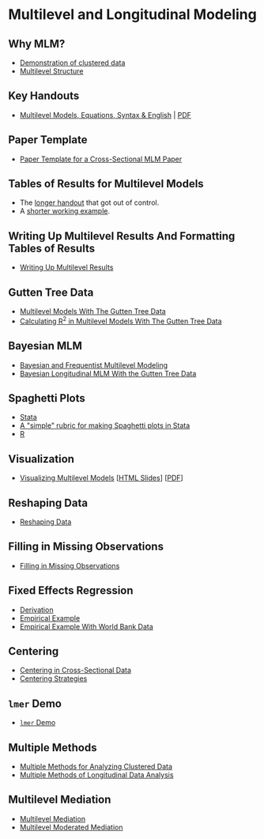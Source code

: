# Multilevel and Longitudinal Modeling

## Why MLM?

* [Demonstration of clustered data](https://agrogan1.github.io/multilevel/demo-clustering/demo-clustering.html)
* [Multilevel Structure](https://agrogan1.github.io/multilevel/multilevel-structure/multilevel-structure.html)

## Key Handouts

* [Multilevel Models, Equations, Syntax & English](https://agrogan1.github.io/multilevel/key-handouts/models-equations-syntax-English/models-equations-syntax-English.html) | [PDF](https://agrogan1.github.io/multilevel/key-handouts/models-equations-syntax-English/models-equations-syntax-English.pdf)

## Paper Template

* [Paper Template for a Cross-Sectional MLM Paper](https://agrogan1.github.io/multilevel/paper-template/cross-sectional-multilevel.html)

## Tables of Results for Multilevel Models

* The [longer handout](https://agrogan1.github.io/multilevel/tables/tables.html) that got out of control.
* A [shorter working example](https://agrogan1.github.io/multilevel/tables/tables2.html).

## Writing Up Multilevel Results And Formatting Tables of Results

* [Writing Up Multilevel Results](https://agrogan1.github.io/multilevel/writing-up-multilevel-results/writing-up-multilevel-results.html)

## Gutten Tree Data

* [Multilevel Models With The Gutten Tree Data](https://agrogan1.github.io/multilevel/mlm-gutten/mlm-gutten.html)
* [Calculating R<sup>2</sup> in Multilevel Models With The Gutten Tree Data](https://agrogan1.github.io/multilevel/mlm-R2-gutten/mlm-R2-gutten.html)

## Bayesian MLM

* [Bayesian and Frequentist Multilevel Modeling](https://agrogan1.github.io/multilevel/Bayesian-and-frequentist-MLM/Bayesian-and-frequentist-MLM.html)
* [Bayesian Longitudinal MLM With the Gutten Tree Data](https://agrogan1.github.io/multilevel/Bayesian-longitudinal-mlm/Bayesian-longitudinal-mlm.html)

## Spaghetti Plots

* [Stata](https://agrogan1.github.io/multilevel/spaghetti-plot/Stata/spaghetti-plot-demo.html)
* [A "simple" rubric for making Spaghetti plots in Stata](https://github.com/agrogan1/multilevel/blob/master/spaghetti-plot/Stata-simple/)
* [R](https://agrogan1.github.io/multilevel/spaghetti-plot/R/spaghetti-plot-demo.html)

## Visualization

* [Visualizing Multilevel Models](https://agrogan1.github.io/multilevel/visualizing-MLM/visualizing-MLM.html) [[HTML Slides](https://agrogan1.github.io/multilevel/visualizing-MLM/visualizing-MLM-slidy.html)] [[PDF](https://agrogan1.github.io/multilevel/visualizing-MLM/visualizing-MLM.pdf)]

## Reshaping Data

* [Reshaping Data](https://agrogan1.github.io/multilevel/reshaping-data/reshaping-data.html)

## Filling in Missing Observations

* [Filling in Missing Observations](https://github.com/agrogan1/multilevel/tree/master/filling-in-missing-observations)

## Fixed Effects Regression

* [Derivation](https://agrogan1.github.io/multilevel/fixed-effects/fixed-effects.html)
* [Empirical Example](https://agrogan1.github.io/multilevel/fixed-effects-example/fixed-effects-example.html)
* [Empirical Example With World Bank Data](https://agrogan1.github.io/multilevel/fixed-effects-example-World-Bank-data/fixed-effects-example-World-Bank-data.html)

## Centering

* [Centering in Cross-Sectional Data](https://agrogan1.github.io/multilevel/centering-in-cross-sectional-data/centering-in-cross-sectional-data.html)
* [Centering Strategies](https://agrogan1.github.io/multilevel/centering-strategies/centering-strategies.html)

## `lmer` Demo

* [`lmer` Demo](https://agrogan1.github.io/multilevel/lmer-demo/lmer-demo.html)

## Multiple Methods 

* [Multiple Methods for Analyzing Clustered Data](https://github.com/agrogan1/multilevel/tree/master/multiple-methods-for-clustered-data)
* [Multiple Methods of Longitudinal Data Analysis](https://agrogan1.github.io/multilevel/longitudinal-data-analysis/longitudinal-data-analysis.html)

## Multilevel Mediation

* [Multilevel Mediation](https://github.com/agrogan1/multilevel/tree/master/multilevel-mediation)
* [Multilevel Moderated Mediation](https://github.com/agrogan1/multilevel/tree/master/multilevel-moderated-mediation)




